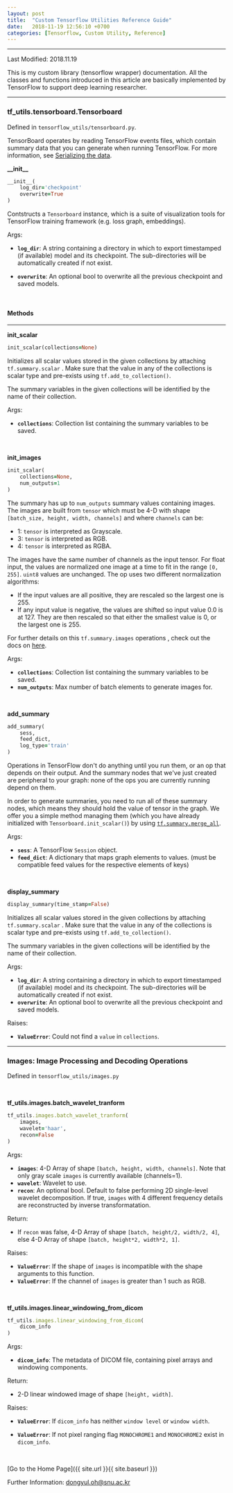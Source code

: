 ```yaml
---
layout: post
title:  "Custom Tensorflow Utilities Reference Guide"
date:   2018-11-19 12:56:10 +0700
categories: [Tensorflow, Custom Utility, Reference]
---
```


---

Last Modified: 2018.11.19

This is my custom library (tensorflow wrapper) documentation. All the classes and functions introduced in this article are basically implemented by TensorFlow to support deep learning researcher.

---

### tf_utils.tensorboard.Tensorboard

Defined in `tensorflow_utils/tensorboard.py`.  

TensorBoard operates by reading TensorFlow events files, which contain summary data that you can generate when running TensorFlow. For more information, see [Serializing the data](https://www.tensorflow.org/guide/summaries_and_tensorboard).  

**\_\_init\_\_**

```ruby
__init__(
    log_dir='checkpoint'
    overwrite=True
)
```

Contstructs a `Tensorboard` instance, which is a suite of visualization tools for TensorFlow training framework (e.g. loss graph, embeddings).

Args:  

- **`log_dir`**: A string containing a directory in which to export timestamped (if available) model and its checkpoint. The sub-directories will be automatically created if not exist.

- **`overwrite`**: An optional bool to overwrite all the previous checkpoint and saved models. 



<br/>

#### Methods

---

**init_scalar**  

```ruby
init_scalar(collections=None)
```

Initializes all scalar values stored in the given collections by attaching `tf.summary.scalar` .  Make sure that the value in any of the collections is scalar type and pre-exists using `tf.add_to_collection()`.  

The summary variables in the given collections will be identified by the name of their collection.  

Args:  

- **`collections`**: Collection list containing the summary variables to be saved. 


<br/>

**init_images**

```ruby
init_scalar(
    collections=None,
    num_outputs=1
)
```

The summary has up to `num_outputs` summary values containing images. The images are built from `tensor` which must be 4-D with shape `[batch_size, height, width, channels]` and where `channels` can be:

- 1: `tensor` is interpreted as Grayscale.
- 3: `tensor` is interpreted as RGB.
- 4: `tensor` is interpreted as RGBA.

The images have the same number of channels as the input tensor. For float input, the values are normalized one image at a time to fit in the range `[0, 255]`. `uint8` values are unchanged. The op uses two different normalization algorithms:

- If the input values are all positive, they are rescaled so the largest one is 255.
- If any input value is negative, the values are shifted so input value 0.0 is at 127. They are then rescaled so that either the smallest value is 0, or the largest one is 255.

For further details on this `tf.summary.images` operations , check out the docs on [here](https://www.tensorflow.org/api_docs/python/tf/summary/image).

Args:  

- **`collections`**: Collection list containing the summary variables to be saved.
- **`num_outputs`**: Max number of batch elements to generate images for. 



<br/>

**add_summary**

```ruby
add_summary(
    sess,
    feed_dict,
    log_type='train'
)
```

Operations in TensorFlow don't do anything until you run them, or an op that depends on their output. And the summary nodes that we've just created are peripheral to your graph: none of the ops you are currently running depend on them.  

In order to generate summaries, you need to run all of these summary nodes, which means they should hold the value of tensor in the graph. We offer you a simple method managing them (which you have already initialized with `Tensorboard.init_scalar()`) by using [`tf.summary.merge_all`](https://www.tensorflow.org/api_docs/python/tf/summary/merge_all). 

Args:  

- **`sess`**: A TensorFlow `Session` object.
- **`feed_dict`**:  A dictionary that maps graph elements to values. (must be compatible feed values for the respective elements of keys)



<br/>

**display_summary**

```ruby
display_summary(time_stamp=False)
```

Initializes all scalar values stored in the given collections by attaching `tf.summary.scalar` .  Make sure that the value in any of the collections is scalar type and pre-exists using `tf.add_to_collection()`.  

The summary variables in the given collections will be identified by the name of their collection.  

Args:  

- **`log_dir`**: A string containing a directory in which to export timestamped (if available) model and its checkpoint. The sub-directories will be automatically created if not exist.
- **`overwrite`**: An optional bool to overwrite all the previous checkpoint and saved models. 

Raises:

- **`ValueError`**: Could not find a `value` in `collections`.   

---



### Images: Image Processing and Decoding Operations

Defined in `tensorflow_utils/images.py`

<br/>

**tf_utils.images.batch_wavelet_tranform**

```ruby
tf_utils.images.batch_wavelet_tranform(
    images,
    wavelet='haar',
    recon=False
)
```
Args:  
- **`images`**: 4-D Array of shape `[batch, height, width, channels]`. Note that only gray scale `images` is currently available (channels=1).
- **`wavelet`**: Wavelet to use.
- **`recon`**: An optional bool. Default to false performing 2D single-level wavelet decomposition. If true, `images` with 4 different frequency details are reconstructed by inverse transformatation.

Return:
- If `recon` was false, 4-D Array of shape `[batch, height/2, width/2, 4]`, else 4-D Array of shape `[batch, height*2, width*2, 1]`.

Raises:
- **`ValueError`**: If the shape of `images` is incompatible with the shape arguments to this function.
- **`ValueError`**: If the channel of `images` is greater than 1 such as RGB.  

<br/>

**tf_utils.images.linear_windowing_from_dicom**
```ruby
tf_utils.images.linear_windowing_from_dicom(
    dicom_info
)
```
Args: 
- **`dicom_info`**: The metadata of DICOM file, containing pixel arrays and windowing components.

Return:
- 2-D linear windowed image of shape `[height, width]`.

Raises:
- **`ValueError`**: If `dicom_info` has neither `window level` or `window width`.

- **`ValueError`**: If not pixel ranging flag `MONOCHROME1` and `MONOCHROME2` exist in `dicom_info`. 


<br/>

[Go to the Home Page]({{ site.url }}{{ site.baseurl }})

Further Information: <dongyul.oh@snu.ac.kr>

<br/>

